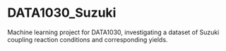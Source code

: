 # DATA1030_Suzuki
Machine learning project for DATA1030, investigating a dataset of Suzuki coupling reaction conditions and corresponding yields.
